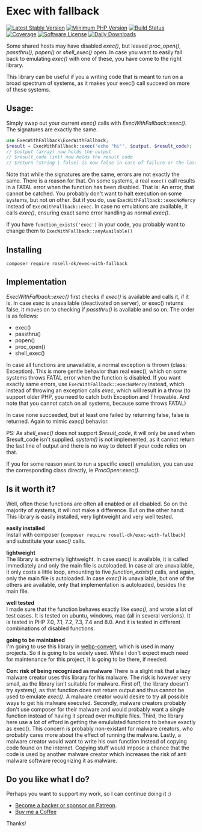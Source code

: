 # Exec with fallback

[![Latest Stable Version](http://poser.pugx.org/rosell-dk/exec-with-fallback/v)](https://packagist.org/packages/rosell-dk/exec-with-fallback)
[![Minimum PHP Version](https://img.shields.io/packagist/php-v/rosell-dk/exec-with-fallback)](https://packagist.org/packages/rosell-dk/exec-with-fallback)
[![Build Status](https://github.com/rosell-dk/exec-with-fallback/actions/workflows/php.yml/badge.svg)](https://github.com/rosell-dk/exec-with-fallback/actions/workflows/php.yml)
[![Coverage](https://img.shields.io/endpoint?url=https://little-b.it/exec-with-fallback/code-coverage/coverage-badge.json)](http://little-b.it/exec-with-fallback/code-coverage/coverage/index.html)
[![Software License](http://poser.pugx.org/rosell-dk/exec-with-fallback/license)](https://github.com/rosell-dk/exec-with-fallback/blob/master/LICENSE)
[![Daily Downloads](http://poser.pugx.org/rosell-dk/exec-with-fallback/d/daily)](https://packagist.org/packages/rosell-dk/exec-with-fallback)

Some shared hosts may have disabled *exec()*, but leaved *proc_open()*, *passthru()*, *popen()* or *shell_exec()* open. In case you want to easily fall back to emulating *exec()* with one of these, you have come to the right library.

This library can be useful if you a writing code that is meant to run on a broad spectrum of systems, as it makes your exec() call succeed on more of these systems.

## Usage:
Simply swap out your current *exec()* calls with *ExecWithFallback::exec()*. The signatures are exactly the same.

```php
use ExecWithFallback\ExecWithFallback;
$result = ExecWithFallback::exec('echo "hi"', $output, $result_code);
// $output (array) now holds the output
// $result_code (int) now holds the result code
// $return (string | false) is now false in case of failure or the last line of the output
```

Note that while the signatures are the same, errors are not exactly the same. There is a reason for that. On some systems, a real `exec()` call results in a FATAL error when the function has been disabled. That is: An error, that cannot be catched. You probably don't want to halt execution on some systems, but not on other. But if you do, use `ExecWithFallback::execNoMercy` instead of `ExecWithFallback::exec`. In case no emulations are available, it calls *exec()*, ensuring exact same error handling as normal *exec()*.

If you have `function_exists('exec')` in your code, you probably want to change them to `ExecWithFallback::anyAvailable()`

## Installing
`composer require rosell-dk/exec-with-fallback`

## Implementation
*ExecWithFallback::exec()* first checks if *exec()* is available and calls it, if it is. In case *exec* is unavailable (deactivated on server), or exec() returns false, it moves on to checking if *passthru()* is available and so on. The order is as follows:
- exec()
- passthru()
- popen()
- proc_open()
- shell_exec()

In case all functions are unavailable, a normal exception is thrown (class: Exception). This is more gentle behavior than real exec(), which on some systems throws FATAL error when the function is disabled. If you want exactly same errors, use `ExecWithFallback::execNoMercy` instead, which instead of throwing an exception calls *exec*, which will result in a throw (to support older PHP, you need to catch both Exception and Throwable. And note that you cannot catch on all systems, because some throws FATAL)

In case none succeeded, but at least one failed by returning false, false is returned. Again to mimic *exec()* behavior.

PS: As *shell_exec()* does not support *$result_code*, it will only be used when $result_code isn't supplied. *system()* is not implemented, as it cannot return the last line of output and there is no way to detect if your code relies on that.

If you for some reason want to run a specific exec() emulation, you can use the corresponding class directly, ie *ProcOpen::exec()*.

## Is it worth it?
Well, often these functions are often all enabled or all disabled. So on the majority of systems, it will not make a difference. But on the other hand: This library is easily installed, very lightweight and very well tested.

**easily installed**\
Install with composer (`composer require rosell-dk/exec-with-fallback`) and substitute your *exec()* calls.

**lightweight**\
The library is extremely lightweight. In case *exec()* is available, it is called immediately and only the main file is autoloaded. In case all are unavailable, it only costs a little loop, amounting to five *function_exists()* calls, and again, only the main file is autoloaded. In case *exec()* is unavailable, but one of the others are available, only that implementation is autoloaded, besides the main file.

**well tested**\
I made sure that the function behaves exactly like *exec()*, and wrote a lot of test cases. It is tested on ubuntu, windows, mac (all in several versions). It is tested in PHP 7.0, 7.1, 7.2, 7.3, 7.4 and 8.0. And it is tested in different combinations of disabled functions.

**going to be maintained**\
I'm going to use this library in [webp-convert](https://github.com/rosell-dk/webp-convert), which is used in many projects. So it is going to be widely used. While I don't expect much need for maintenance for this project, it is going to be there, if needed.

**Con: risk of being recognized as malware**
There is a slight risk that a lazy malware creator uses this library for his malware. The risk is however very small, as the library isn't suitable for malware. First off, the library doesn't try *system()*, as that function does not return output and thus cannot be used to emulate *exec()*. A malware creator would desire to try all possible ways to get his malware executed. Secondly, malware creators probably don't use composer for their malware and would probably want a single function instead of having it spread over multiple files. Third, the library here use a lot of efford in getting the emululated functions to behave exactly as exec(). This concern is probably non-existant for malware creators, who probably cares more about the effect of running the malware. Lastly, a malware creator would want to write his own function instead of copying code found on the internet. Copying stuff would impose a chance that the code is used by another malware creator which increases the risk of anti malware software recognizing it as malware.

## Do you like what I do?
Perhaps you want to support my work, so I can continue doing it :)

- [Become a backer or sponsor on Patreon](https://www.patreon.com/rosell).
- [Buy me a Coffee](https://ko-fi.com/rosell)

Thanks!
